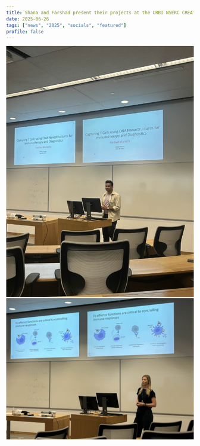 ```yaml
---
title: Shana and Farshad present their projects at the CRBI NSERC CREATE Conference
date: 2025-06-26
tags: ["news", "2025", "socials", "featured"]
profile: false
---
```


![screen reader text](IMG_4776.jpg)
![screen reader text](IMG_8554.jpg)
